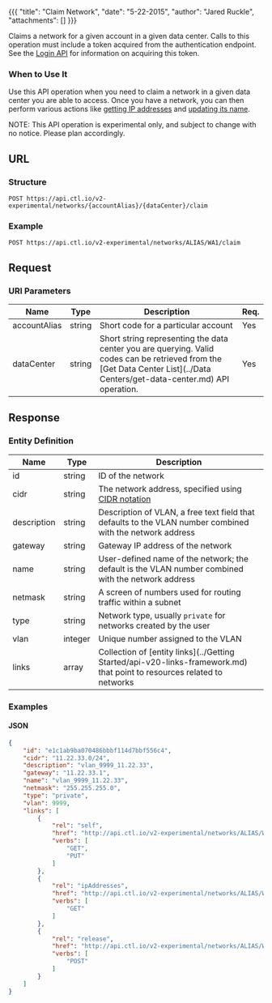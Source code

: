{{{
  "title": "Claim Network",
  "date": "5-22-2015",
  "author": "Jared Ruckle",
  "attachments": []
}}}

Claims a network for a given account in a given data center. Calls to this operation must include a token acquired from the authentication endpoint. See the [Login API](../Authentication/login.md) for information on acquiring this token.

### When to Use It

Use this API operation when you need to claim a network in a given data center you are able to access. Once you have a network, you can then perform various actions like [getting IP addresses](../Networks/get-ip-address-list.md) and [updating its name](../Networks/update-network.md).

  NOTE: This API operation is experimental only, and subject to change with no notice. Please plan accordingly.

## URL

### Structure

    POST https://api.ctl.io/v2-experimental/networks/{accountAlias}/{dataCenter}/claim

### Example

    POST https://api.ctl.io/v2-experimental/networks/ALIAS/WA1/claim

## Request

### URI Parameters

| Name | Type | Description | Req. |
| --- | --- | --- | --- |
| accountAlias | string | Short code for a particular account | Yes |
| dataCenter | string | Short string representing the data center you are querying. Valid codes can be retrieved from the [Get Data Center List](../Data Centers/get-data-center.md) API operation. | Yes |

## Response

### Entity Definition

| Name | Type | Description |
| --- | --- | --- |
| id | string | ID of the network  |
| cidr | string | The network address, specified using [CIDR notation](http://en.wikipedia.org/wiki/Classless_Inter-Domain_Routing) |
| description | string | Description of VLAN, a free text field that defaults to the VLAN number combined with the network address |
| gateway | string | Gateway IP address of the network |
| name | string | User-defined name of the network; the default is the VLAN number combined with the network address |
| netmask | string | A screen of numbers used for routing traffic within a subnet |
| type | string | Network type, usually `private` for networks created by the user |
| vlan | integer | Unique number assigned to the VLAN |
| links | array | Collection of [entity links](../Getting Started/api-v20-links-framework.md) that point to resources related to networks |

### Examples

#### JSON
```json
{
    "id": "e1c1ab9ba070486bbbf114d7bbf556c4",
    "cidr": "11.22.33.0/24",
    "description": "vlan_9999_11.22.33",
    "gateway": "11.22.33.1",
    "name": "vlan_9999_11.22.33",
    "netmask": "255.255.255.0",
    "type": "private",
    "vlan": 9999,
    "links": [
        {
            "rel": "self",
            "href": "http://api.ctl.io/v2-experimental/networks/ALIAS/WA1/e1c1ab9ba070486bbbf114d7bbf556c4",
            "verbs": [
                "GET",
                "PUT"
            ]
        },
        {
            "rel": "ipAddresses",
            "href": "http://api.ctl.io/v2-experimental/networks/ALIAS/WA1/e1c1ab9ba070486bbbf114d7bbf556c4/ipAddresses",
            "verbs": [
                "GET"
            ]
        },
        {
            "rel": "release",
            "href": "http://api.ctl.io/v2-experimental/networks/ALIAS/WA1/e1c1ab9ba070486bbbf114d7bbf556c4/release",
            "verbs": [
                "POST"
            ]
        }
    ]
}
```
